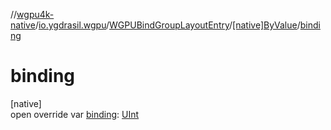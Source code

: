 //[wgpu4k-native](../../../../index.md)/[io.ygdrasil.wgpu](../../index.md)/[WGPUBindGroupLayoutEntry](../index.md)/[[native]ByValue](index.md)/[binding](binding.md)

# binding

[native]\
open override var [binding](binding.md): [UInt](https://kotlinlang.org/api/core/kotlin-stdlib/kotlin/-u-int/index.html)